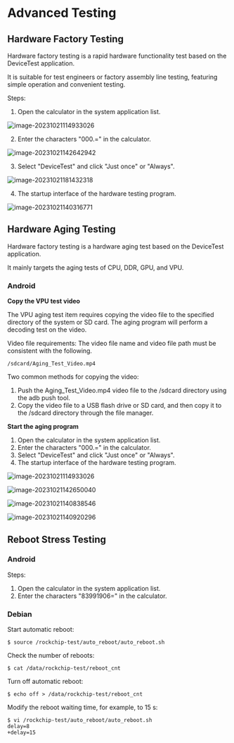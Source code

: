 # Advanced Testing

## Hardware Factory Testing

Hardware factory testing is a rapid hardware functionality test based on the DeviceTest application.

It is suitable for test engineers or factory assembly line testing, featuring simple operation and convenient testing.

Steps:

1. Open the calculator in the system application list.

![image-20231021114933026](http://tanzhtanzh.oss-cn-shenzhen.aliyuncs.com/img/image-20231021114933026.png)

2. Enter the characters "000.=" in the calculator.

![image-20231021142642942](http://tanzhtanzh.oss-cn-shenzhen.aliyuncs.com/img/image-20231021142642942.png)

3. Select "DeviceTest" and click "Just once" or "Always".

![image-20231021181432318](http://tanzhtanzh.oss-cn-shenzhen.aliyuncs.com/img/image-20231021181432318.png)

4. The startup interface of the hardware testing program.

![image-20231021140316771](http://tanzhtanzh.oss-cn-shenzhen.aliyuncs.com/img/image-20231021140316771.png)

## Hardware Aging Testing

Hardware factory testing is a hardware aging test based on the DeviceTest application.

It mainly targets the aging tests of CPU, DDR, GPU, and VPU.

### Android

**Copy the VPU test video**

The VPU aging test item requires copying the video file to the specified directory of the system or SD card. The aging program will perform a decoding test on the video.

Video file requirements: The video file name and video file path must be consistent with the following.

```
/sdcard/Aging_Test_Video.mp4
```

Two common methods for copying the video:

1. Push the Aging_Test_Video.mp4 video file to the /sdcard directory using the adb push tool.
2. Copy the video file to a USB flash drive or SD card, and then copy it to the /sdcard directory through the file manager.

**Start the aging program**

1. Open the calculator in the system application list.
2. Enter the characters "000.=" in the calculator.
3. Select "DeviceTest" and click "Just once" or "Always".
4. The startup interface of the hardware testing program.

![image-20231021114933026](http://tanzhtanzh.oss-cn-shenzhen.aliyuncs.com/img/image-20231021114933026.png)

![image-20231021142650040](http://tanzhtanzh.oss-cn-shenzhen.aliyuncs.com/img/image-20231021142650040.png)

![image-20231021140838546](http://tanzhtanzh.oss-cn-shenzhen.aliyuncs.com/img/image-20231021140838546.png)

![image-20231021140920296](http://tanzhtanzh.oss-cn-shenzhen.aliyuncs.com/img/image-20231021140920296.png)

## Reboot Stress Testing

### **Android**

Steps:

1. Open the calculator in the system application list.
2. Enter the characters "83991906=" in the calculator.

### **Debian**

Start automatic reboot:

```
$ source /rockchip-test/auto_reboot/auto_reboot.sh
```

Check the number of reboots:

```
$ cat /data/rockchip-test/reboot_cnt
```

Turn off automatic reboot:

```
$ echo off > /data/rockchip-test/reboot_cnt
```

Modify the reboot waiting time, for example, to 15 s:

```
$ vi /rockchip-test/auto_reboot/auto_reboot.sh
delay=8
+delay=15
```
